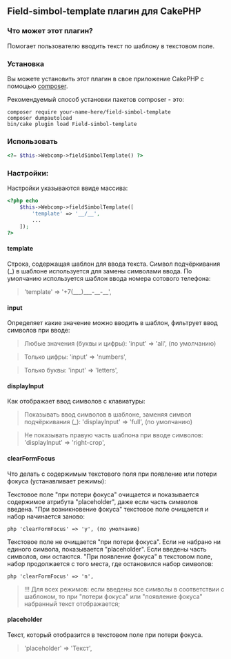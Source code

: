 ## Field-simbol-template плагин для CakePHP

### Что может этот плагин?

Помогает пользователю вводить текст по шаблону в текстовом поле.

### Установка

Вы можете установить этот плагин в свое приложение CakePHP с помощью [composer](https://getcomposer.org).

Рекомендуемый способ установки пакетов composer - это:

```
composer require your-name-here/field-simbol-template
composer dumpautoload
bin/cake plugin load Field-simbol-template
```

### Использовать

```php
<?= $this->Webcomp->fieldSimbolTemplate() ?>
```

### Настройки:

Настройки указываются ввиде массива:

```php
<?php echo
    $this->Webcomp->fieldSimbolTemplate([
        'template' => '__/__',
        ...
    ]);
?>
```

#### template

Строка, содержащая шаблон для ввода текста. Символ подчёркивания (\_) в шаблоне используется для
замены символами ввода. По умолчанию используется шаблон ввода номера сотового телефона:

> 'template' => '+7(\_\_\_)\_\_\_-\_\_-\_\_',

#### input

Определяет какие значение можно вводить в шаблон, фильтрует ввод символов при вводе:
     
> Любые значения (буквы и цифры): 'input' => 'all', (по умолчанию)

> Только цифры: 'input' => 'numbers',

> Только буквы: 'input' => 'letters',

#### displayInput

Как отображает ввод символов с клавиатуры:

> Показывать ввод символов в шаблоне, заменяя символ подчёркивания (\_): 'displayInput' => 'full', (по умолчанию)

> Не показывать правую часть шаблона при вводе символов: 'displayInput' => 'right-crop',

#### clearFormFocus

Что делать с содержимым текстового поля при появление или потери фокуса (устанавливает режимы):

Текстовое поле "при потери фокуса" очищается и показывается содержимое атрибута "placeholder",
даже если часть символов введена. "При возникновение фокуса" текстовое поле очищается и
набор начинается заново:

```php 'clearFormFocus' => 'y', (по умолчанию) ```

Текстовое поле не очищается "при потери фокуса". Если не набрано ни единого символа, показывается
"placeholder". Если введены часть символов, они остаются. "При появление фокуса" в текстовом
поле, набор продолжается с того места, где остановился набор символов:

```php 'clearFormFocus' => 'n',```

> !!! Для всех режимов: если введены все символы в соответствии с шаблоном, то при "потери фокуса" или "появление фокуса" набранный текст отображается;

#### placeholder

Текст, который отобразится в текстовом поле при потери фокуса.

> 'placeholder' => 'Текст',

